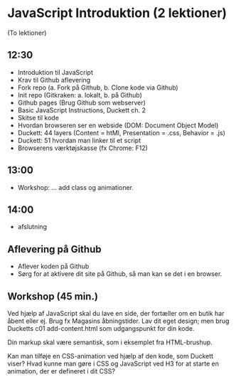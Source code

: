 # JavaScript Introduktion (2 lektioner)

(To lektioner)

## 12:30

* Introduktion til JavaScript
* Krav til Github aflevering
* Fork repo (a. Fork på Github, b. Clone kode via Github)
* Init repo (Gitkraken: a. lokalt, b. på Github)
* Github pages (Brug Github som webserver)
* Basic JavaScript Instructions, Duckett ch. 2
* Skitse til kode
* Hvordan browseren ser en webside (DOM: Document Object Model)
* Duckett: 44 layers (Content = htMl, Presentation = .css, Behavior = .js)
* Duckett: 51 hvordan man linker til et script
* Browserens værktøjskasse (fx Chrome: F12)

## 13:00

* Workshop: ... add class og animationer.

## 14:00 

* afslutning

## Aflevering på Github

* Aflever koden på Github
* Sørg for at aktivere dit site på Github, så man kan se det i en browser.


## Workshop (45 min.)

Ved hjælp af JavaScript skal du lave en side, der fortæller om en butik har åbent eller ej. Brug fx Magasins åbningstider. Lav dit eget design; men brug Ducketts c01 add-content.html som udgangspunkt for din kode.

Din markup skal være semantisk, som i eksemplet fra HTML-brushup.

Kan man tilføje en CSS-animation ved hjælp af den kode, som Duckett viser? Hvad kunne man gøre i CSS og JavaScript ved H3 for at starte en animation, der er defineret i dit CSS?
